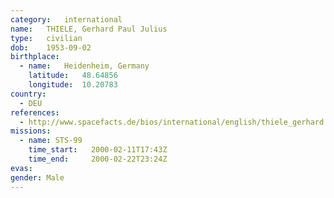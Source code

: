 ```yaml
---
category:	international
name:	THIELE, Gerhard Paul Julius
type:	civilian
dob:	1953-09-02
birthplace:
  - name:	Heidenheim, Germany
    latitude:	48.64856
    longitude:	10.20783
country:
  - DEU
references:
  - http://www.spacefacts.de/bios/international/english/thiele_gerhard.htm
missions:
  - name: STS-99
    time_start:   2000-02-11T17:43Z
    time_end:     2000-02-22T23:24Z
evas:
gender:	Male
---
```

